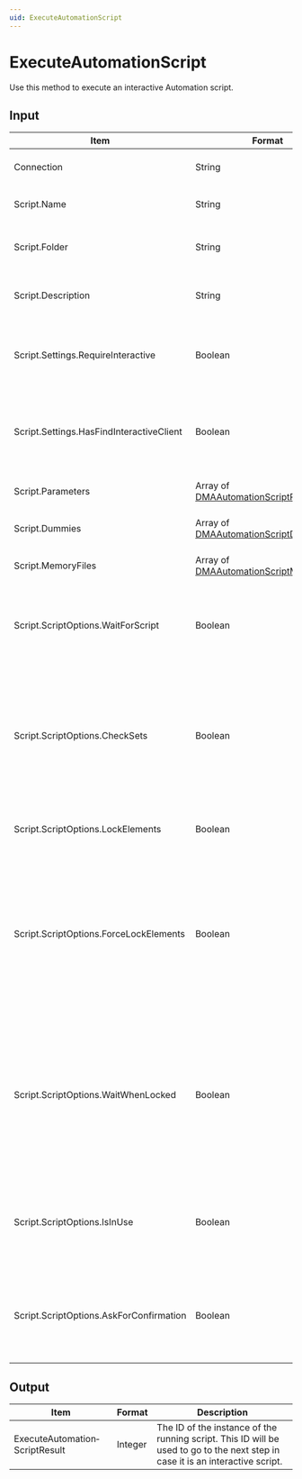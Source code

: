 ```yaml
---
uid: ExecuteAutomationScript
---
```


# ExecuteAutomationScript

Use this method to execute an interactive Automation script.

## Input

| Item | Format | Description |
|--|--|--|
| Connection | String | The connection ID. See [ConnectApp](xref:ConnectApp). |
| Script.Name | String | The name of the Automation script. |
| Script.Folder | String | The folder containing the Automation script. |
| Script.Description | String | The description of the Automation script. |
| Script.Settings.Require­Interactive | Boolean | Determines whether the script will require interaction from the user. |
| Script.Settings.HasFind­InteractiveClient | Boolean | Determines if a pop-up window will be displayed asking clients to attach to the script. |
| Script.Parameters | Array of [DMAAutomationScriptParameter](xref:DMAAutomationScriptParameter) | The parameters used in the script. |
| Script.Dummies | Array of [DMAAutomationScriptDummy](xref:DMAAutomationScriptDummy) | The dummies used in the script. |
| Script.MemoryFiles | Array of [DMAAutomationScriptMemoryFile](xref:DMAAutomationScriptMemoryFile) | The memory files used in the script. |
| Script.ScriptOptions.WaitForScript | Boolean | Determines whether you will need to wait for the script to finish before you can continue. |
| Script.ScriptOptions.CheckSets | Boolean | Determines whether the script will wait for a return value indicating whether the update was successful every time it performs a parameter update. |
| Script.ScriptOptions.LockElements | Boolean | Determines whether the script will lock elements. |
| Script.ScriptOptions.ForceLockElements | Boolean | If *LockElements* is true, this option determines whether the script will also lock elements when they are locked by another process (e.g. another Automation script). |
| Script.ScriptOptions.WaitWhenLocked | Boolean | Determines whether the script will wait for an element to become unlocked in case the element is locked by another process (e.g. another Automation script). |
| Script.ScriptOptions.IsInUse | Boolean | Determines whether dummy elements are marked as “In Use” for active scheduled tasks. |
| Script.ScriptOptions.AskForConfirmation | Boolean | Determines whether the user will need to provide confirmation before the script starts running. |

## Output

| Item | Format | Description |
|--|--|--|
| ExecuteAutomation­ScriptResult | Integer | The ID of the instance of the running script. This ID will be used to go to the next step in case it is an interactive script. |

